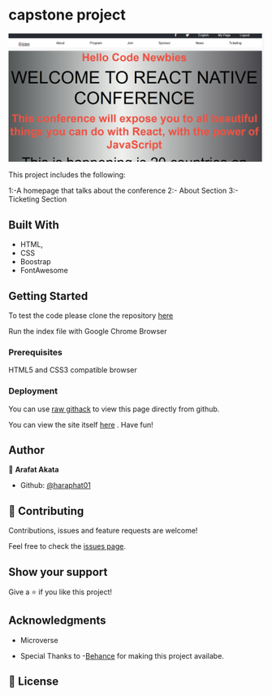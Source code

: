 # capstone project
 

![screenshot](./images/screenshot.png)

This project includes the following:

1:-A homepage that talks about the conference
2:- About Section
3:- Ticketing Section



## Built With

- HTML,
- CSS
- Boostrap
- FontAwesome


## Getting Started

To test the code please clone the repository [here](https://github.com/haraphat01/capstone)

Run the index file with Google Chrome Browser

### Prerequisites

HTML5 and CSS3 compatible browser

### Deployment

You can use [raw githack](https://raw.githack.com/) to view this page directly from github.

You can view the site itself [here](https://raw.githack.com/haraphat01/capstone/feature/index.html) .
Have fun!

## Author



👤 **Arafat Akata**

- Github: [@haraphat01](https://github.com/haraphat01)

## 🤝 Contributing

Contributions, issues and feature requests are welcome!

Feel free to check the [issues page](issues/).

## Show your support

Give a ⭐️ if you like this project!

## Acknowledgments

- Microverse

- Special Thanks to -[Behance](https://www.behance.net/adagio07) for making this project availabe.


## 📝 License

